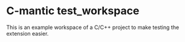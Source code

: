 # C-mantic test_workspace

This is an example workspace of a C/C++ project to make testing the extension easier.
